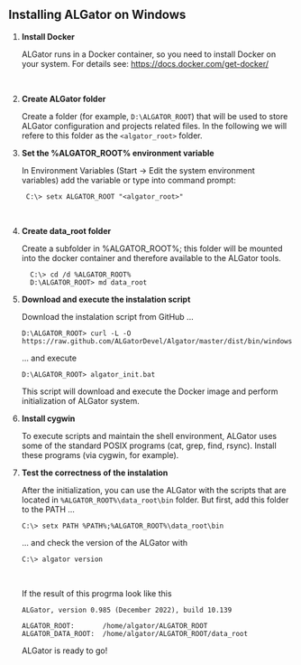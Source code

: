 ## Installing ALGator on Windows

1. **Install Docker**

   ALGator runs in a Docker container, so you need to install Docker on your system. For details see: https://docs.docker.com/get-docker/
<br>

2. **Create ALGator folder**

    Create a folder (for example, `D:\ALGATOR_ROOT`) that will be used to store ALGator configuration and projects related files. In the following we will refere to this folder as the `<algator_root>` folder.
    <br>

3. **Set the %ALGATOR_ROOT% environment variable** 
  
   In Environment Variables (Start -> Edit the system environment variables) add the variable or type into command prompt:
   <br>
   ```
    C:\> setx ALGATOR_ROOT "<algator_root>"
    ```
   <br>
4. **Create data_root folder**

    Create a subfolder in %ALGATOR_ROOT%; this folder will be mounted into the docker container and therefore available to the ALGator tools.
    <br>
	 ```
	   C:\> cd /d %ALGATOR_ROOT%
       D:\ALGATOR_ROOT> md data_root
	 ```

5. **Download and execute the instalation script** 

    Download the instalation script from GitHub ...
    <br>
    ```
    D:\ALGATOR_ROOT> curl -L -O https://raw.github.com/ALGatorDevel/Algator/master/dist/bin/windows/algator_init.bat
    ```   
    ... and execute
    <br>
    ```
    D:\ALGATOR_ROOT> algator_init.bat
    ```
    This script will download and execute the Docker image and perform initialization of ALGator system. 
    <br>


6. **Install cygwin**

    To execute scripts and maintain the shell environment, ALGator uses some of the standard POSIX programs (cat, grep, find, rsync). Install these programs (via cygwin, for example). 


7. **Test the correctness of the instalation**

    After the initialization, you can use the ALGator with the scripts that are located in `%ALGATOR_ROOT%\data_root\bin` folder. But first, add this folder to the PATH ...
    <br>
    ``` 
    C:\> setx PATH %PATH%;%ALGATOR_ROOT%\data_root\bin
    ```
    ... and check the version of the ALGator with 
    <br>
    ``` 
    C:\> algator version
    ```
    <br>

    If the result of this progrma look like this

    ``` 
    ALGator, version 0.985 (December 2022), build 10.139

    ALGATOR_ROOT:       /home/algator/ALGATOR_ROOT
    ALGATOR_DATA_ROOT:  /home/algator/ALGATOR_ROOT/data_root
    ```
    
    ALGator is ready to go!    